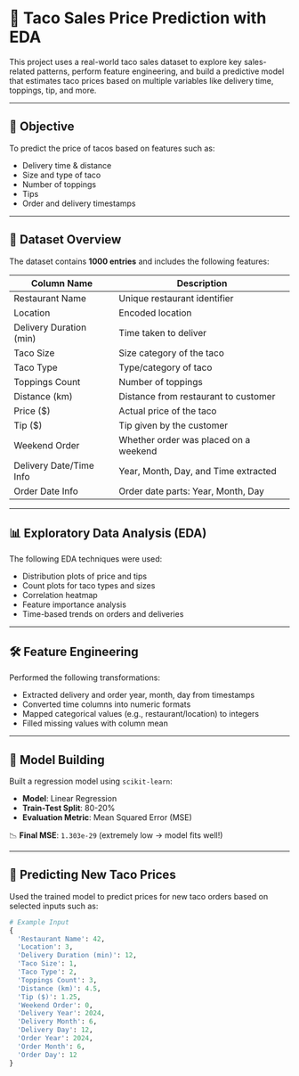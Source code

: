 # 🌮 Taco Sales Price Prediction with EDA

This project uses a real-world taco sales dataset to explore key sales-related patterns, perform feature engineering, and build a predictive model that estimates taco prices based on multiple variables like delivery time, toppings, tip, and more.

---

## 📌 Objective

To predict the price of tacos based on features such as:
- Delivery time & distance
- Size and type of taco
- Number of toppings
- Tips
- Order and delivery timestamps

---

## 🧾 Dataset Overview

The dataset contains **1000 entries** and includes the following features:

| Column Name              | Description                              |
|--------------------------|------------------------------------------|
| Restaurant Name          | Unique restaurant identifier             |
| Location                 | Encoded location                         |
| Delivery Duration (min)  | Time taken to deliver                    |
| Taco Size                | Size category of the taco                |
| Taco Type                | Type/category of taco                    |
| Toppings Count           | Number of toppings                       |
| Distance (km)            | Distance from restaurant to customer     |
| Price ($)                | Actual price of the taco                 |
| Tip ($)                  | Tip given by the customer                |
| Weekend Order            | Whether order was placed on a weekend    |
| Delivery Date/Time Info  | Year, Month, Day, and Time extracted     |
| Order Date Info          | Order date parts: Year, Month, Day       |

---

## 📊 Exploratory Data Analysis (EDA)

The following EDA techniques were used:

- Distribution plots of price and tips
- Count plots for taco types and sizes
- Correlation heatmap
- Feature importance analysis
- Time-based trends on orders and deliveries

---

## 🛠️ Feature Engineering

Performed the following transformations:

- Extracted delivery and order year, month, day from timestamps
- Converted time columns into numeric formats
- Mapped categorical values (e.g., restaurant/location) to integers
- Filled missing values with column mean

---

## 🤖 Model Building

Built a regression model using `scikit-learn`:

- **Model**: Linear Regression
- **Train-Test Split**: 80-20%
- **Evaluation Metric**: Mean Squared Error (MSE)

📉 **Final MSE**: `1.303e-29` (extremely low → model fits well!)

---

## 🔮 Predicting New Taco Prices

Used the trained model to predict prices for new taco orders based on selected inputs such as:

```python
# Example Input
{
  'Restaurant Name': 42,
  'Location': 3,
  'Delivery Duration (min)': 12,
  'Taco Size': 1,
  'Taco Type': 2,
  'Toppings Count': 3,
  'Distance (km)': 4.5,
  'Tip ($)': 1.25,
  'Weekend Order': 0,
  'Delivery Year': 2024,
  'Delivery Month': 6,
  'Delivery Day': 12,
  'Order Year': 2024,
  'Order Month': 6,
  'Order Day': 12
}
